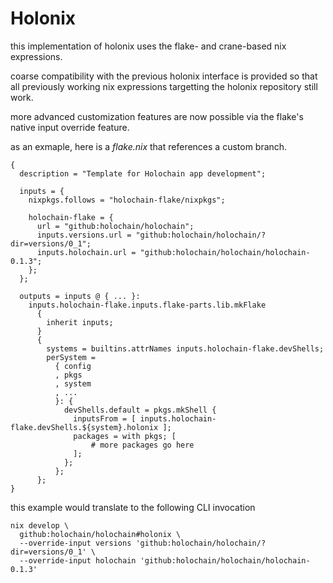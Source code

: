 # Holonix

this implementation of holonix uses the flake- and crane-based nix expressions.

coarse compatibility with the previous holonix interface is provided so that
all previously working nix expressions targetting the holonix repository still
work.

more advanced customization features are now possible via the flake's native
input override feature.

as an exmaple, here is a _flake.nix_ that references a custom branch.

```nix=
{
  description = "Template for Holochain app development";

  inputs = {
    nixpkgs.follows = "holochain-flake/nixpkgs";

    holochain-flake = {
      url = "github:holochain/holochain";
      inputs.versions.url = "github:holochain/holochain/?dir=versions/0_1";
      inputs.holochain.url = "github:holochain/holochain/holochain-0.1.3";
    };
  };

  outputs = inputs @ { ... }:
    inputs.holochain-flake.inputs.flake-parts.lib.mkFlake
      {
        inherit inputs;
      }
      {
        systems = builtins.attrNames inputs.holochain-flake.devShells;
        perSystem =
          { config
          , pkgs
          , system
          , ...
          }: {
            devShells.default = pkgs.mkShell {
              inputsFrom = [ inputs.holochain-flake.devShells.${system}.holonix ];
              packages = with pkgs; [
                  # more packages go here
              ];
            };
          };
      };
}
```

this example would translate to the following CLI invocation

```shell=
nix develop \
  github:holochain/holochain#holonix \
  --override-input versions 'github:holochain/holochain/?dir=versions/0_1' \
  --override-input holochain 'github:holochain/holochain/holochain-0.1.3'
```
